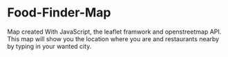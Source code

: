 # Food-Finder-Map

Map created With JavaScript, the leaflet framwork and openstreetmap API. This map will show you the location where you are and restaurants nearby by typing in your wanted city.
